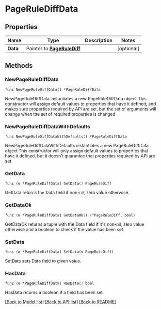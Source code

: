 # PageRuleDiffData

## Properties

Name | Type | Description | Notes
------------ | ------------- | ------------- | -------------
**Data** | Pointer to [**PageRuleDiff**](PageRuleDiff.md) |  | [optional] 

## Methods

### NewPageRuleDiffData

`func NewPageRuleDiffData() *PageRuleDiffData`

NewPageRuleDiffData instantiates a new PageRuleDiffData object
This constructor will assign default values to properties that have it defined,
and makes sure properties required by API are set, but the set of arguments
will change when the set of required properties is changed

### NewPageRuleDiffDataWithDefaults

`func NewPageRuleDiffDataWithDefaults() *PageRuleDiffData`

NewPageRuleDiffDataWithDefaults instantiates a new PageRuleDiffData object
This constructor will only assign default values to properties that have it defined,
but it doesn't guarantee that properties required by API are set

### GetData

`func (o *PageRuleDiffData) GetData() PageRuleDiff`

GetData returns the Data field if non-nil, zero value otherwise.

### GetDataOk

`func (o *PageRuleDiffData) GetDataOk() (*PageRuleDiff, bool)`

GetDataOk returns a tuple with the Data field if it's non-nil, zero value otherwise
and a boolean to check if the value has been set.

### SetData

`func (o *PageRuleDiffData) SetData(v PageRuleDiff)`

SetData sets Data field to given value.

### HasData

`func (o *PageRuleDiffData) HasData() bool`

HasData returns a boolean if a field has been set.


[[Back to Model list]](HOW-TO.md#documentation-for-models) [[Back to API list]](HOW-TO.md#documentation-for-api-endpoints) [[Back to README]](HOW-TO.md)


